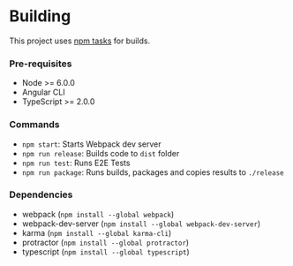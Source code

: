 # Building

This project uses [npm tasks](http://blog.keithcirkel.co.uk/how-to-use-npm-as-a-build-tool/) for builds.

### Pre-requisites

- Node >= 6.0.0
- Angular CLI
- TypeScript >= 2.0.0

### Commands

- `npm start`: Starts Webpack dev server
- `npm run release`: Builds code to `dist` folder
- `npm run test`: Runs E2E Tests
- `npm run package`: Runs builds, packages and copies results to `./release`

### Dependencies

- webpack (`npm install --global webpack`)
- webpack-dev-server (`npm install --global webpack-dev-server`)
- karma (`npm install --global karma-cli`)
- protractor (`npm install --global protractor`)
- typescript (`npm install --global typescript`)

